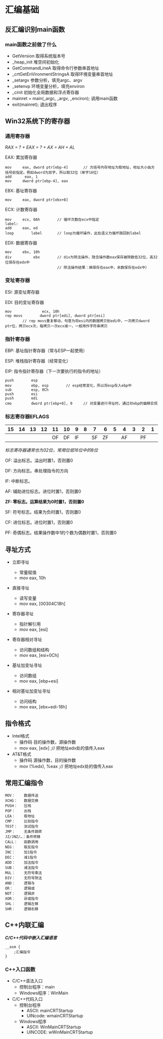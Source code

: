 # 汇编基础

## 反汇编识别main函数

### main函数之前做了什么

- GetVersion 取得系统版本号
- _heap_init 堆空间初始化
- GetCommandLineA 取得命令行参数串首地址
- _crtGetEnVironmentStringsA 取得环境变量串首地址
- _setargv 参数分析，填充argc、argv
- _setenvp 环境变量分析，填充environ
- _cinit 初始化全局数据和浮点寄存器
- mainret = main(_argc, _argv, _enciron); 调用main函数
- exit(mainret); 退出程序



## Win32系统下的寄存器

### 通用寄存器

*RAX = ? + EAX = ? + AX = AH + AL*

EAX: 累加寄存器

```汇编
mov		eax, dword ptr[ebp-4]		// 方括号内存地址为取地址，地址大小由方括号前指定。例如dword为双字，所以取32位（单字16位）
add		 eax, 1
mov		dword ptr[ebp-4], eax
```

EBX: 基址寄存器

```汇编
mov		eax, dword ptr[ebx+8]
```

ECX: 计数寄存器

```汇编
mov		ecx, 0Ah		// 循环次数在ecx中指定
label:
add	 	eax, ed
loop		label		// loop为循环操作，此处语义为循坏跳回到label
```

EDX: 数据寄存器

```汇编
mov		ebx, 10h
div 		 ebx		// div为除法操作，隐含操作数eax保存被除数低32位，高32位保存在edx中
						// 除法操作结果：熵保存在eax中，余数保存在edx中）
```



### 变址寄存器

ESI: 源变址寄存器

EDI: 目的变址寄存器

```汇编
mov				 ecx, 10h
rep movs		dword ptr[edi], dword ptr[esi]		
		// rep movs重复移动，句意为将esi内的数据拷贝到edi中，一次拷贝dword ptr位，拷贝ecx次，每拷贝一次ecx减一，一般用作字符串拷贝
```



### 指针寄存器

EBP: 基址指针寄存器（常与ESP一起使用）

ESP: 堆栈指针寄存器（经常变化）

EIP: 指令指针寄存器（下一次要执行的指令的地址）

```汇编
push		esp
mov			ebp, esp		// esp经常变化，所以将esp存入ebp中
sub			esp, 0Ch
push 		esi
push 		edi
cmo			dword ptr[ebp+8], 0		// 对变量进行寻址时，通过对ebp的偏移实现
```



### 标志寄存器EFLAGS

| 15   | 14   | 13   | 12   | 11   | 10   | 9    | 8    | 7    | 6    | 5    | 4    | 3    | 2    | 1    | 0    |
| ---- | ---- | ---- | ---- | ---- | ---- | ---- | ---- | ---- | ---- | ---- | ---- | ---- | ---- | ---- | ---- |
|      |      |      |      | OF   | DF   | IF   |      | SF   | ZF   |      | AF   |      | PF   |      | CF   |

*标志寄存器通常也为32位，常用位低16位中的8位*

OF: 溢出标志。溢出时置1，否则置0

DF: 方向标志。串处理指令的方向

IF: 中断标志。

AF: 辅助进位标志。进位时置1，否则置0

**ZF: 零标志。运算结果为0时置1，否则置0**

SF: 符号标志。结果为负时置1，否则置0

CF: 进位标志。进位时置1，否则置0

PF: 奇偶标志。结果操作数中1的个数为偶数时置1，否则置0





## 寻址方式

- 立即寻址
  - 常量赋值
  - mov        eax, 10h

- 直接寻址
  - 读写变量
  - mov        eax, [00304C18h]
- 寄存器寻址
  - 指针解引用
  - mov        eax, [esi]
- 寄存器相对寻址
  - 访问数组和结构
  - mov        eax, [esi+0Ch]
- 基址加变址寻址
  - 访问数组
  - mov        eax, [ebp+esi]
- 相对基址加变址寻址
  - 访问结构
  - mov        eax, [ebx+edi-18h]



## 指令格式

- Intel格式
  - 操作码	目的操作数，源操作数
  - mov        eax, [edx]               ;// 把地址edx处的值传入eax
- AT&T格式
  - 操作码	源操作数，目的操作数
  - mov        (%edx), %eax         ;// 把地址edx处的值传入eax



## 常用汇编指令

```汇编
MOV：	数据传送
XCHG：	数据交换
PUSH：	压栈
POP：	出栈
LEA：	取地址
CMP：	比较指令
TEST：	测试指令
JMP：	无条件跳转
JZ/JNZ/…：条件转移
CALL：	函数调用
NEG：	取反指令
INC：	加1指令
DEC：	减1指令
ADD：	加法指令
SUB：	减法指令
MUL：	无符号乘法
DIV：	无符号除法
AND：	逻辑与
OR：		逻辑或
NOT：	逻辑非
XOR：	异或指令
SHL：	逻辑左移
SHR：	逻辑右移
```



## C++内联汇编

***C/C++代码中嵌入汇编语言***

```C/C++
__asm {
	;汇编指令
}
```



### C++入口函数

- C/C++语法入口
  - 控制台程序：main
  - Windows程序：WinMain
- C/C++代码入口
  - 控制台程序
    - ASCII: mainCRTStartup
    - UINcode: wmainCRTStartup
  - Windows程序
    - ASCII: WinMainCRTStartup
    - UINCODE: wWinMainCRTStartup
